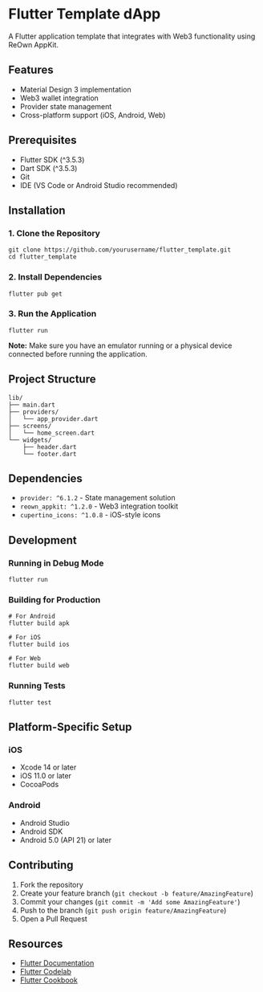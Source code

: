 # Flutter Template dApp

A Flutter application template that integrates with Web3 functionality using ReOwn AppKit.

## Features

- Material Design 3 implementation
- Web3 wallet integration
- Provider state management
- Cross-platform support (iOS, Android, Web)

## Prerequisites

- Flutter SDK (^3.5.3)
- Dart SDK (^3.5.3)
- Git
- IDE (VS Code or Android Studio recommended)

## Installation

### 1\. Clone the Repository

```
git clone https://github.com/yourusername/flutter_template.git
cd flutter_template
```

### 2\. Install Dependencies

```
flutter pub get
```

### 3\. Run the Application

```
flutter run
```

**Note:** Make sure you have an emulator running or a physical device connected before running the application.

## Project Structure

```
lib/
├── main.dart
├── providers/
│   └── app_provider.dart
├── screens/
│   └── home_screen.dart
└── widgets/
    ├── header.dart
    └── footer.dart
```

## Dependencies

- `provider: ^6.1.2` - State management solution
- `reown_appkit: ^1.2.0` - Web3 integration toolkit
- `cupertino_icons: ^1.0.8` - iOS-style icons

## Development

### Running in Debug Mode

```
flutter run
```

### Building for Production

```
# For Android
flutter build apk

# For iOS
flutter build ios

# For Web
flutter build web
```

### Running Tests

```
flutter test
```

## Platform-Specific Setup

### iOS

- Xcode 14 or later
- iOS 11.0 or later
- CocoaPods

### Android

- Android Studio
- Android SDK
- Android 5.0 (API 21) or later

## Contributing

1.  Fork the repository
2.  Create your feature branch (`git checkout -b feature/AmazingFeature`)
3.  Commit your changes (`git commit -m 'Add some AmazingFeature'`)
4.  Push to the branch (`git push origin feature/AmazingFeature`)
5.  Open a Pull Request

## Resources

- [Flutter Documentation](https://docs.flutter.dev)
- [Flutter Codelab](https://docs.flutter.dev/get-started/codelab)
- [Flutter Cookbook](https://docs.flutter.dev/cookbook)
